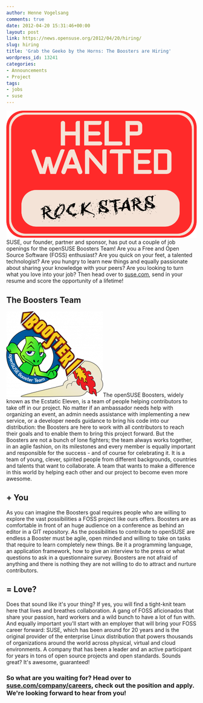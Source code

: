 ```yaml
---
author: Henne Vogelsang
comments: true
date: 2012-04-20 15:31:46+00:00
layout: post
link: https://news.opensuse.org/2012/04/20/hiring/
slug: hiring
title: 'Grab the Geeko by the Horns: The Boosters are Hiring'
wordpress_id: 13241
categories:
- Announcements
- Project
tags:
- jobs
- suse
---
```


![](/wp-content/uploads/2012/04/help_wanted.png)SUSE, our founder, partner and sponsor, has put out a couple of job openings for the openSUSE Boosters Team! Are you a Free and Open Source Software (FOSS) enthusiast? Are you quick on your feet, a talented technologist? Are you hungry to learn new things and equally passionate about sharing your knowledge with your peers? Are you looking to turn what you love into your job? Then head over to [suse.com](https://attachmatehr.silkroad.com/epostings/index.cfm?fuseaction=app.jobinfo&id=23&jobid=304890&company_id=15495&version=6&source=ONLINE&JobOwner=1013811&level=levelid1&levelid1=103757&parent=Engineering&startflag=2), send in your resume and score the opportunity of a lifetime!

<!-- more -->


## The Boosters Team


![](/wp-content/uploads/2010/08/256px-Logo-boosters.png)The openSUSE Boosters, widely known as the Ecstatic Eleven, is a team of people helping contributors to take off in our project. No matter if an ambassador needs help with organizing an event, an admin needs assistance with implementing a new service, or a developer needs guidance to bring his code into our distribution: the Boosters are here to work with all contributors to reach their goals and to enable them to bring this project forward. But the Boosters are not a bunch of lone fighters; the team always works together, in an agile fashion, on its milestones and every member is equally important and responsible for the success - and of course for celebrating it. It is a team of young, clever, spirited people from different backgrounds, countries and talents that want to collaborate. A team that wants to make a difference in this world by helping each other and our project to become even more awesome.


## + You


As you can imagine the Boosters goal requires people who are willing to explore the vast possibilities a FOSS project like ours offers. Boosters are as comfortable in front of an huge audience on a conference as behind an editor in a GIT repository. As the possibilities to contribute to openSUSE are endless a Booster must be agile, open minded and willing to take on tasks that require to learn completely new things. Be it a programming language, an application framework, how to give an interview to the press or what questions to ask in a questionnaire survey. Boosters are not afraid of anything and there is nothing they are not willing to do to attract and nurture contributors.


## = Love?


Does that sound like it's your thing? If yes, you will find a tight-knit team here that lives and breathes collaboration. A gang of FOSS aficionados that share your passion, hard workers and a wild bunch to have a lot of fun with. And equally important you'll start with an employer that will bring your FOSS career forward: SUSE, which has been around for 20 years and is the original provider of the enterprise Linux distribution that powers thousands of organizations around the world across physical, virtual and cloud environments. A company that has been a leader and an active participant for years in tons of open source projects and open standards. Sounds great? It's awesome, guaranteed!


### So what are you waiting for? Head over to [suse.com/company/careers](https://attachmatehr.silkroad.com/epostings/index.cfm?fuseaction=app.jobinfo&id=23&jobid=304890&company_id=15495&version=6&source=ONLINE&JobOwner=1013811&level=levelid1&levelid1=103757&parent=Engineering&startflag=2), check out the position and apply. We're looking forward to hear from you!
